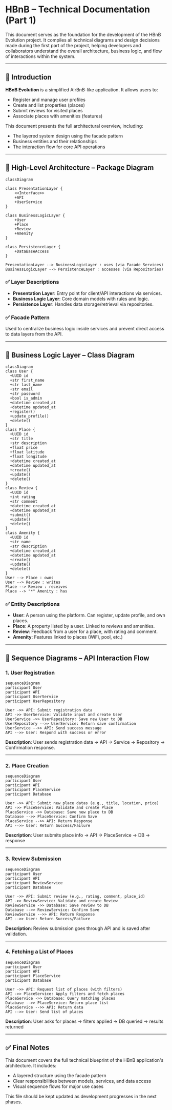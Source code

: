# HBnB – Technical Documentation (Part 1)

This document serves as the foundation for the development of the HBnB Evolution project. It compiles all technical diagrams and design decisions made during the first part of the project, helping developers and collaborators understand the overall architecture, business logic, and flow of interactions within the system.

---

## 📘 Introduction

**HBnB Evolution** is a simplified AirBnB-like application. It allows users to:

* Register and manage user profiles
* Create and list properties (places)
* Submit reviews for visited places
* Associate places with amenities (features)

This document presents the full architectural overview, including:

* The layered system design using the facade pattern
* Business entities and their relationships
* The interaction flow for core API operations

---

## 🧱 High-Level Architecture – Package Diagram

```mermaid
classDiagram

class PresentationLayer {
    <<Interface>>
    +API
    +UserService
}

class BusinessLogicLayer {
    +User
    +Place
    +Review
    +Amenity
}

class PersistenceLayer {
    +DataBaseAccess
}

PresentationLayer --> BusinessLogicLayer : uses (via Facade Services)
BusinessLogicLayer --> PersistenceLayer : accesses (via Repositories)
```

### ✅ Layer Descriptions

* **Presentation Layer**: Entry point for client/API interactions via services.
* **Business Logic Layer**: Core domain models with rules and logic.
* **Persistence Layer**: Handles data storage/retrieval via repositories.

### ✅ Facade Pattern

Used to centralize business logic inside services and prevent direct access to data layers from the API.

---

## 🧩 Business Logic Layer – Class Diagram

```mermaid
classDiagram
class User {
  +UUID id
  +str first_name
  +str last_name
  +str email
  +str password
  +bool is_admin
  +datetime created_at
  +datetime updated_at
  +register()
  +update_profile()
  +delete()
}
class Place {
  +UUID id
  +str title
  +str description
  +float price
  +float latitude
  +float longitude
  +datetime created_at
  +datetime updated_at
  +create()
  +update()
  +delete()
}
class Review {
  +UUID id
  +int rating
  +str comment
  +datetime created_at
  +datetime updated_at
  +submit()
  +update()
  +delete()
}
class Amenity {
  +UUID id
  +str name
  +str description
  +datetime created_at
  +datetime updated_at
  +create()
  +update()
  +delete()
}
User --> Place : owns
User --> Review : writes
Place --> Review : receives
Place --> "*" Amenity : has
```

### ✅ Entity Descriptions

* **User**: A person using the platform. Can register, update profile, and own places.
* **Place**: A property listed by a user. Linked to reviews and amenities.
* **Review**: Feedback from a user for a place, with rating and comment.
* **Amenity**: Features linked to places (WiFi, pool, etc.)

---

## 🔁 Sequence Diagrams – API Interaction Flow

### 1. User Registration

```mermaid
sequenceDiagram
participant User
participant API
participant UserService
participant UserRepository

User ->> API: Submit registration data
API ->> UserService: Validate input and create User
UserService ->> UserRepository: Save new User to DB
UserRepository -->> UserService: Return save confirmation
UserService -->> API: Send success message
API -->> User: Respond with success or error
```

**Description**: User sends registration data → API → Service → Repository → Confirmation response.

---

### 2. Place Creation

```mermaid
sequenceDiagram
participant User
participant API
participant PlaceService
participant Database

User ->> API: Submit new place datas (e.g., title, location, price)
API ->> PlaceService: Validate and create Place
PlaceService ->> Database: Save new place to DB
Database -->> PlaceService: Confirm Save
PlaceService -->> API: Return Response
API -->> User: Return Success/Failure
```

**Description**: User submits place info → API → PlaceService → DB → response

---

### 3. Review Submission

```mermaid
sequenceDiagram
participant User
participant API
participant ReviewService
participant Database

User ->> API: Submit review (e.g., rating, comment, place_id)
API ->> ReviewService: Validate and create Review
ReviewService ->> Database: Save review to DB
Database -->> ReviewService: Confirm Save
ReviewService -->> API: Return Response
API -->> User: Return Success/Failure
```

**Description**: Review submission goes through API and is saved after validation.

---

### 4. Fetching a List of Places

```mermaid
sequenceDiagram
participant User
participant API
participant PlaceService
participant Database

User ->> API: Request list of places (with filters)
API ->> PlaceService: Apply filters and fetch places
PlaceService ->> Database: Query matching places
Database -->> PlaceService: Return place list
PlaceService -->> API: Return data
API -->> User: Send list of places
```

**Description**: User asks for places → filters applied → DB queried → results returned

---

## ✅ Final Notes

This document covers the full technical blueprint of the HBnB application's architecture. It includes:

* A layered structure using the facade pattern
* Clear responsibilities between models, services, and data access
* Visual sequence flows for major use cases

This file should be kept updated as development progresses in the next phases.
